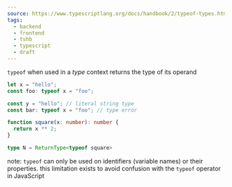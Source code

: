 ```yaml
---
source: https://www.typescriptlang.org/docs/handbook/2/typeof-types.html
tags:
  - backend
  - frontend
  - tshb
  - typescript
  - draft
---
```

`typeof` when used in a *type* context returns the type of its operand

```typescript
let x = "hello";
const foo: typeof x = "foo";

const y = "hello"; // literal string type
const bar: typeof x = "foo"; // type error

function square(x: number): number {
  return x ** 2;
}

type N = ReturnType<typeof square>
```

note:
`typeof` can only be used on identifiers (variable names) or their properties. this limitation exists to avoid confusion with the `typeof` operator in JavaScript